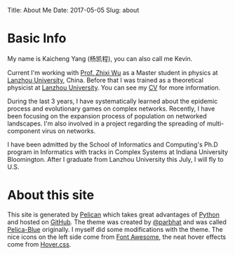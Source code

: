 Title: About Me
Date: 2017-05-05
Slug: about

# Basic Info

My name is Kaicheng Yang (杨凯程), you can also call me Kevin.

Current I'm working with [Prof. Zhixi Wu](https://scholar.google.com/citations?user=h8rHauQAAAAJ&hl=en&oi=ao) as a Master student in physics at [Lanzhou University](http://www.lzu.edu.cn/), China.
Before that I was trained as a theoretical physicist at [Lanzhou University](http://www.lzu.edu.cn/).
You can see my [CV](https://github.com/KaichengYang/mycv/raw/master/cv.pdf) for more information.

During the last 3 years, I have systematically learned about the epidemic process and evolutionary games on complex networks.
Recently, I have been focusing on the expansion process of population on networked landscapes.
I'm also involved in a project regarding the spreading of multi-component virus on networks.

I have been admitted by the School of Informatics and Computing's Ph.D program in Informatics with tracks in Complex Systems at Indiana University Bloomington.
After I graduate from Lanzhou University this July, I will fly to U.S.

# About this site

This site is generated by [Pelican](https://blog.getpelican.com/) which takes great advantages of [Python](https://www.python.org/) and hosted on [GitHub](https://github.com/).
The theme was created by [@parbhat](https://parbhatpuri.com/) and was called [Pelica-Blue](https://github.com/parbhat/pelican-blue) originally.
I myself did some modifications with the theme.
The nice icons on the left side come from [Font Awesome](http://fontawesome.io/), the neat hover effects come from [Hover.css](http://ianlunn.github.io/Hover/).
